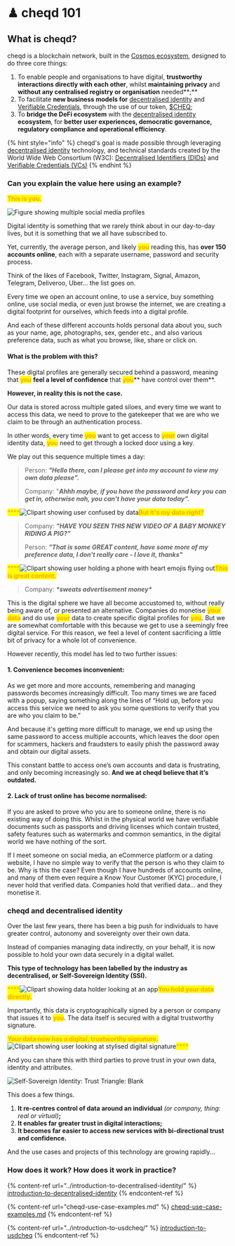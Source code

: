 # ♟ cheqd 101

## What is cheqd?

cheqd is a blockchain network, built in the [Cosmos ecosystem](https://cosmos.network/), designed to do three core things:

1. To enable people and organisations to have digital, **trustworthy interactions directly with each other**, whilst **maintaining privacy** and **without any centralised registry or organisation** needed**;**
2. To facilitate **new business models for** [decentralised identity](../introduction-to-decentralised-identity/) and [Verifiable Credentials](../introduction-to-decentralised-identity/what-is-a-verifiable-credential-vc/), through the use of our token, [$CHEQ](../introduction-to-usdcheq/);
3. To **bridge the DeFi ecosystem** with the [decentralised identity](../introduction-to-decentralised-identity/) **ecosystem**, for **better user experiences, democratic governance, regulatory compliance and operational efficiency**.

{% hint style="info" %}
cheqd's goal is made possible through leveraging [decentralised identity](../introduction-to-decentralised-identity/) technology, and technical standards created by the World Wide Web Consortium (W3C): [Decentralised Identifiers (DIDs)](../introduction-to-decentralised-identity/what-is-a-decentralised-identifier-did/) and [Verifiable Credentials (VCs)](../introduction-to-decentralised-identity/what-is-a-verifiable-credential-vc/)
{% endhint %}

### Can you explain the value here using an example?

<mark style="color:orange;">**This is you.**</mark>

![Figure showing multiple social media profiles](<../../.gitbook/assets/cheqd 101 - Social media icons image.png>)

Digital identity is something that we rarely think about in our day-to-day lives, but it is something that we all have subscribed to.

Yet, currently, the average person, and likely <mark style="color:orange;">**you**</mark> reading this, has **over 150 accounts online**, each with a separate username, password and security process.

Think of the likes of Facebook, Twitter, Instagram, Signal, Amazon, Telegram, Deliveroo, Uber... the list goes on.

Every time we open an account online, to use a service, buy something online, use social media, or even just browse the internet, we are creating a digital footprint for ourselves, which feeds into a digital profile.

And each of these different accounts holds personal data about you, such as your name, age, photographs, sex, gender etc., and also various preference data, such as what you browse, like, share or click on.

#### **What is the problem with this?**

These digital profiles are generally secured behind a password, meaning that <mark style="color:orange;">**you**</mark> **feel a level of confidence** that <mark style="color:orange;">**you**</mark>** have control over them**.

**However, in reality this is not the case.**

Our data is stored across multiple gated siloes, and every time we want to access this data, we need to prove to the gatekeeper that we are who we claim to be through an authentication process.

In other words, every time <mark style="color:orange;">**you**</mark> want to get access to <mark style="color:orange;">**your**</mark> own digital identity data, <mark style="color:orange;">**you**</mark> need to get through a locked door using a key.

We play out this sequence multiple times a day:

> Person: _**"Hello there, can I please get into my account to view my own data please".**_
>
> Company: "_**Ahhh maybe, if you have the password and key you can get in, otherwise nah, you can't have your data today".**_

<mark style="color:orange;">****</mark>![Clipart showing user confused by data](<../../.gitbook/assets/cheqd 101 - This is my data right.png>)<mark style="color:orange;">**But it's my data right?**</mark>

> Company: _**"HAVE YOU SEEN THIS NEW VIDEO OF A BABY MONKEY RIDING A PIG?"**_
>
> Person: _**"That is some GREAT content, have some more of my preference data, I don't really care - I love it, thanks"**_

<mark style="color:orange;">****</mark>![Clipart showing user holding a phone with heart emojis flying out](<../../.gitbook/assets/cheqd 101 - This is great content image.png>)<mark style="color:orange;">**This is great content.**</mark>

> Company: _**\*sweats advertisement money\***_

This is the digital sphere we have all become accustomed to, without really being aware of, or presented an alternative. Companies do monetise <mark style="color:orange;">**your data**</mark> and do use <mark style="color:orange;">**your**</mark> data to create specific digital profiles for <mark style="color:orange;">**you**</mark>. But we are somewhat comfortable with this because we get to use a seemingly free digital service. For this reason, we feel a level of content sacrificing a little bit of privacy for a whole lot of convenience.

However recently, this model has led to two further issues:

#### **1. Convenience becomes inconvenient:**

As we get more and more accounts, remembering and managing passwords becomes increasingly difficult. Too many times we are faced with a popup, saying something along the lines of “Hold up, before you access this service we need to ask you some questions to verify that you are who you claim to be.”

And because it's getting more difficult to manage, we end up using the same password to access multiple accounts, which leaves the door open for scammers, hackers and fraudsters to easily phish the password away and obtain our digital assets.

This constant battle to access one’s own accounts and data is frustrating, and only becoming increasingly so. **And we at cheqd believe that it’s outdated.**

#### **2. Lack of trust online has become normalised:**

If you are asked to prove who you are to someone online, there is no existing way of doing this. Whilst in the physical world we have verifiable documents such as passports and driving licenses which contain trusted, safety features such as watermarks and common semantics, in the digital world we have nothing of the sort.

If I meet someone on social media, an eCommerce platform or a dating website, I have no simple way to verify that the person is who they claim to be. Why is this the case? Even though I have hundreds of accounts online, and many of them even require a Know Your Customer (KYC) procedure, I never hold that verified data. Companies hold that verified data... and they monetise it.

### cheqd and decentralised identity

Over the last few years, there has been a big push for individuals to have greater control, autonomy and sovereignty over their own data.

Instead of companies managing data indirectly, on your behalf, it is now possible to hold your own data securely in a digital wallet.

**This type of technology has been labelled by the industry as decentralised, or Self-Sovereign Identity (SSI).**

<mark style="color:orange;">****</mark>![Clipart showing data holder looking at an app](<../../.gitbook/assets/cheqd 101 - You hold your data directly.png>)<mark style="color:orange;">**You hold your data directly.**</mark>

Importantly, this data is cryptographically signed by a person or company that issues it to <mark style="color:orange;">**you**</mark>. The data itself is secured with a digital trustworthy signature.

<mark style="color:orange;">**Your data now has a digital, trustworthy signature.**</mark> ![Clipart showing user looking at stylised digital signature](<../../.gitbook/assets/cheqd 101 - Digital trustworthy signature.png>)<mark style="color:orange;">****</mark>

And you can share this with third parties to prove trust in your own data, identity and attributes.

![Self-Sovereign Identity: Trust Triangle: Blank](<../../.gitbook/assets/Trust Triangle - blank.png>)

This does a few things.

1. **It re-centres control of data around an individual** _(or company, thing: real or virtual)_**;**
2. **It enables far greater trust in digital interactions;**
3. **It becomes far easier to access new services with bi-directional trust and confidence.**

And the use cases and projects of this technology are growing rapidly...

### How does it work? How does it work in practice?

{% content-ref url="../introduction-to-decentralised-identity/" %}
[introduction-to-decentralised-identity](../introduction-to-decentralised-identity/)
{% endcontent-ref %}

{% content-ref url="cheqd-use-case-examples.md" %}
[cheqd-use-case-examples.md](cheqd-use-case-examples.md)
{% endcontent-ref %}

{% content-ref url="../introduction-to-usdcheq/" %}
[introduction-to-usdcheq](../introduction-to-usdcheq/)
{% endcontent-ref %}
